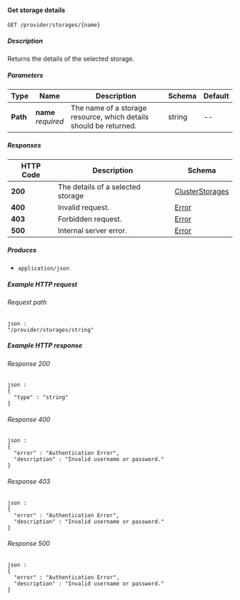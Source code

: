 
<a name="get_provider_storages_name"></a>
#### Get storage details
```
GET /provider/storages/{name}
```


##### Description
Returns the details of the selected storage.


##### Parameters

|Type|Name|Description|Schema|Default|
|---|---|---|---|---|
|**Path**|**name**  <br>*required*|The name of a storage resource, which details should be returned.|string|--|


##### Responses

|HTTP Code|Description|Schema|
|---|---|---|
|**200**|The details of a selected storage|[ClusterStorages](../definitions/ClusterStorages.md#clusterstorages)|
|**400**|Invalid request.|[Error](../definitions/Error.md#error)|
|**403**|Forbidden request.|[Error](../definitions/Error.md#error)|
|**500**|Internal server error.|[Error](../definitions/Error.md#error)|


##### Produces

* `application/json`


##### Example HTTP request

###### Request path
```
json :
"/provider/storages/string"
```


##### Example HTTP response

###### Response 200
```
json :
{
  "type" : "string"
}
```


###### Response 400
```
json :
{
  "error" : "Authentication Error",
  "description" : "Invalid username or password."
}
```


###### Response 403
```
json :
{
  "error" : "Authentication Error",
  "description" : "Invalid username or password."
}
```


###### Response 500
```
json :
{
  "error" : "Authentication Error",
  "description" : "Invalid username or password."
}
```



